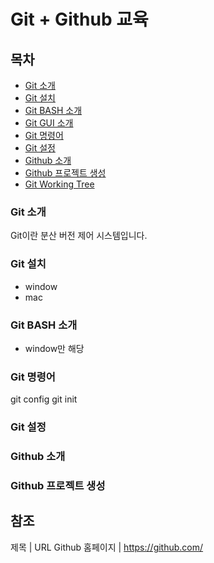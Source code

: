# Git + Github 교육

## 목차
- [Git 소개]()
- [Git 설치]()
- [Git BASH 소개]()
- [Git GUI 소개]()
- [Git 명령어]()
- [Git 설정]()
- [Github 소개]()
- [Github 프로젝트 생성]()
- [Git Working Tree]()

### Git 소개
Git이란 분산 버전 제어 시스템입니다. 

### Git 설치
- window
- mac

### Git BASH 소개
- window만 해당

### Git 명령어
git config
git init 

### Git 설정

### Github 소개

### Github 프로젝트 생성

## 참조
제목 | URL
Github 홈페이지 | https://github.com/